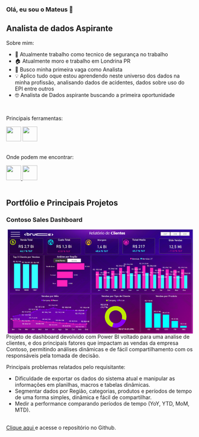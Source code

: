 ### Olá, eu sou o Mateus 👋

## Analista de dados Aspirante

Sobre mim:

- 🔭 Atualmente trabalho como tecnico de segurança no trabalho
- 🏠 Atualmente moro e trabalho em Londrina PR
- 🌱 Busco minha primeira vaga como Analista
- 💡 Aplico tudo oque estou aprendendo neste universo dos dados na minha profissão, analisando dados de acidentes, dados sobre uso do EPI entre outros
- 🤓 Analista de Dados aspirante buscando a primeira oportunidade

<br>

Principais ferramentas:

<div>
  <img height="40" width="40" src="https://github.com/BruceFonseca/Portfolio/blob/main/linguagens/sql.png?raw=true">
  <img height="40" width="40" src="https://github.com/BruceFonseca/Portfolio/blob/main/linguagens/power%20bi.png?raw=true">  
</div>

<br>

Onde podem me encontrar:

<div>
  <a href="https://www.instagram.com/mateusquina/?next=%2F">
    <img height="40" width="40" src="https://github.com/BruceFonseca/Portfolio/blob/main/social%20icons/instagram.png?raw=true">
  </a>
  <a href="https://www.linkedin.com/in/mateus-de-lima-quina-4a699b295/">
    <img height="40" width="40" src="https://github.com/BruceFonseca/Portfolio/blob/main/social%20icons/linkedin.png?raw=true">
  </a>
</div>

<br>

## Portfólio e Principais Projetos
### Contoso Sales Dashboard
<img align="right" width="500"  src="https://github.com/MateusQuina/ProjetoClientes01/blob/main/Imagens/Dashboad02.png?raw=true">
Projeto de dashboard devolvido com Power BI voltado para uma analise de clientes, e dos principais fatores que impactam as vendas da empresa Contoso, permitindo análises dinâmicas e de fácil compartilhamento com os responsáveis pela tomada de decisão. <br>

Principais problemas relatados pelo requisitante: <br>
- Dificuldade de exportar os dados do sistema atual e manipular as informações em planilhas, macros e tabelas dinâmicas. <br>
- Segmentar dados  por Região, categorias, produtos e períodos de tempo de uma forma simples, dinâmica e fácil de compartilhar.<br>
- Medir a performance comparando períodos de tempo (YoY, YTD, MoM, MTD).
<br>
<a href= "https://github.com/MateusQuina/ProjetoClientes01"> Clique aqui </a> e acesse o repositório no Github.

